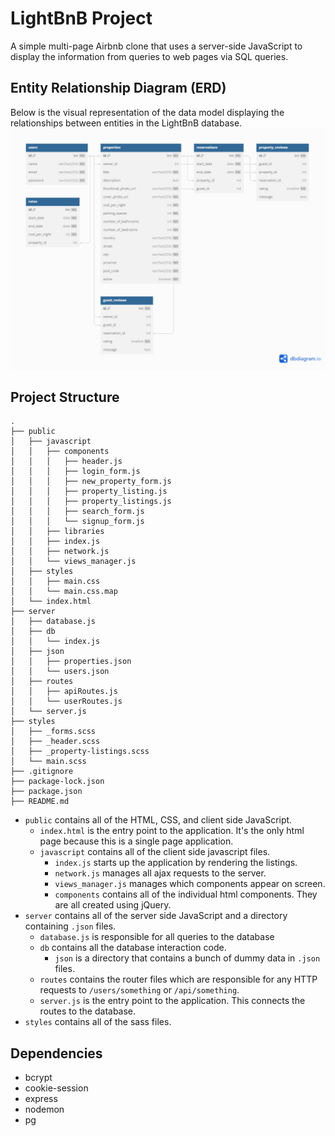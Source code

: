 # LightBnB Project

A simple multi-page Airbnb clone that uses a server-side JavaScript to display the information from queries to web pages via SQL queries.

## Entity Relationship Diagram (ERD)
Below is the visual representation of the data model displaying the relationships between entities in the LightBnB database. 
![Entity Relationship Diagram](docs/ERD-lightbnb.png)

## Project Structure
```
.
├── public
│   ├── javascript
│   │   ├── components 
│   │   │   ├── header.js
│   │   │   ├── login_form.js
│   │   │   ├── new_property_form.js
│   │   │   ├── property_listing.js
│   │   │   ├── property_listings.js
│   │   │   ├── search_form.js
│   │   │   └── signup_form.js
│   │   ├── libraries
│   │   ├── index.js
│   │   ├── network.js
│   │   └── views_manager.js
│   ├── styles
│   │   ├── main.css
│   │   └── main.css.map
│   └── index.html
├── server
│   ├── database.js
│   ├── db
│   │   └── index.js
│   ├── json
│   │   ├── properties.json
│   │   └── users.json
│   ├── routes
│   │   ├── apiRoutes.js
│   │   └── userRoutes.js
│   └── server.js
├── styles  
│   ├── _forms.scss
│   ├── _header.scss
│   ├── _property-listings.scss
│   └── main.scss
├── .gitignore
├── package-lock.json
├── package.json
├── README.md
```

  
* `public` contains all of the HTML, CSS, and client side JavaScript. 
  * `index.html` is the entry point to the application. It's the only html page because this is a single page application.
  * `javascript` contains all of the client side javascript files.
    * `index.js` starts up the application by rendering the listings.
    * `network.js` manages all ajax requests to the server.
    * `views_manager.js` manages which components appear on screen.
    * `components` contains all of the individual html components. They are all created using jQuery.
* `server` contains all of the server side JavaScript and a directory containing `.json` files.
  * `database.js` is responsible for all queries to the database
  * `db` contains all the database interaction code.
    * `json` is a directory that contains a bunch of dummy data in `.json` files.
  * `routes` contains the router files which are responsible for any HTTP requests to `/users/something` or `/api/something`. 
  * `server.js` is the entry point to the application. This connects the routes to the database.
* `styles` contains all of the sass files. 

## Dependencies

- bcrypt
- cookie-session
- express
- nodemon
- pg
